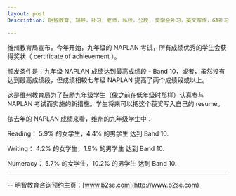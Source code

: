 ```yaml
---
layout: post
Description: 明智教育, 辅导，补习，老师，私校，公校, 奖学金补习，英文写作，GA补习辅导，大学选择，工作规划，从业规划，天才儿童是浮云，澳洲学生挫折教育，儿童空间推理，空间理解能力， 自我观对学习成绩的影响，ATAR 成绩，学校排名局限性，介绍 比较, 澳洲 墨尔本，Scholarship Tutoring, General Ability, Numerical Reasoning, Verbal Reasoning Tutoring, Writing, Universities Selection, Career Education, Career Advisors, Guidance, Melbourne Private Schools, Selective Schools, Writing tutoring, Interviews tutoring, Resume Writing, Spatial skills, Failures help gifted children，Critical and creative thinking involves reasoning, using and analysing evidence, and applying knowledge to find creative solutions to complex problems；Verbal Reasoning, Decision Making, Quantitative Reasoning, Abstract Reasoning, Situational Judgement, self-concept and school results, school marks, gender differences in STEM subjects, cognitive load theory

---
```



维州教育局宣布，今年开始，九年级的 NAPLAN 考试，所有成绩优秀的学生会获得奖状（ certificate of achievement ）。

颁发条件是：九年级 NAPLAN 成绩达到最高成绩段 - Band 10，或者，虽然没有达到最高成绩段，但成绩相较七年级 NAPLAN 提高了两个成绩段或以上。

这是维州教育局为了鼓励九年级学生（像之前在低年级时那样）认真参与 NAPLAN 考试而实施的新措施。学生将来可以把这个获奖写入自己的 resume。

依去年的 NAPLAN 成绩来看，维州的九年级学生中：

Reading：		5.9% 的女学生，4.4% 的男学生 达到 Band 10.

Writing：		4.2% 的女学生，1.9% 的男学生 达到 Band 10.

Numeracy：		5.7% 的女学生，10.2% 的男学生 达到 Band 10.


--------
-- 明智教育咨询预约主页：[www.b2se.com](http://www.b2se.com)


